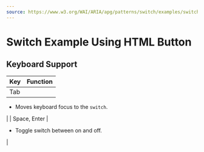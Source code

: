 ```yaml
---
source: https://www.w3.org/WAI/ARIA/apg/patterns/switch/examples/switch-button/
---
```

Switch Example Using HTML Button
================================

Keyboard Support
----------------

| Key | Function |
| --- | --- |
| Tab | 
*   Moves keyboard focus to the `switch`.

 |
| Space, Enter | 

*   Toggle switch between on and off.

 |